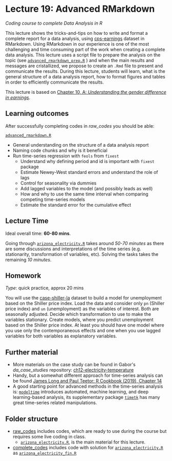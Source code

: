 # Lecture 19: Advanced RMarkdown
*Coding course to complete Data Analysis in R*

This lecture shows the tricks-and-tips on how to write and format a complete report for a data analysis, using [cps-earnings](https://gabors-data-analysis.com/datasets/#cps-earnings) dataset in RMarkdown. Using RMarkdown in our experience is one of the most challenging and time consuming part of the work when creating a complete data analysis. This lecture uses a script file to prepare the analysis on the topic (see [`advanced_rmarkdown_prep.R`](https://github.com/gabors-data-analysis/da-coding-rstats/blob/main/lecture19-advaced_rmarkdown/raw_codes/advanced_rmarkdown_prep.R) ) and when the main results and messages are cristallized, we propose to create an `.Rmd` file to present and communicate the results.
During this lecture, students will learn, what is the general structure of a data analysis report, how to format figures and tables in order to efficiently communicate the results.

This lecture is based on [Chapter 10, A: *Understanding the gender difference in earnings*](https://gabors-data-analysis.com/casestudies/#ch10a-understanding-the-gender-difference-in-earnings).

## Learning outcomes
After successfully completing codes in *raw_codes* you should be able:

[`advanced_rmarkdown.R`](https://github.com/gabors-data-analysis/da-coding-rstats/blob/main/lecture19-advaced_rmarkdown/raw_codes/advanced_rmarkdown.Rmd)
  - General understanding on the structure of a data analysis report
  - Naming code chunks and why is it beneficial
  - Run time-series regression with `feols` from `fixest`
    - Understand why defining period and id is important with `fixest` package
    - Estimate Newey-West standard errors and understand the role of lags
    - Control for seasonality via dummies
    - Add lagged variables to the model (and possibly leads as well)
    - How and why to use the same time interval when comparing competing time-series models
    - Estimate the standard error for the cumulative effect

## Lecture Time

Ideal overall time: **60-80 mins**.

Going through [`arizona_electricity.R`](https://github.com/gabors-data-analysis/da-coding-rstats/blob/main/lecture18-timeseries_regression/raw_codes/arizona_electricity.R) takes around *50-70 minutes* as there are some discussions and interpretations of the time series (e.g. stationarity, transformation of variables, etc). Solving the tasks takes the remaining *10 minutes*.


## Homework

*Type*: quick practice, approx 20 mins

You will use the [case-shiller-la](https://gabors-data-analysis.com/datasets/#case-shiller-la) dataset to build a model for unemployment based on the Shiller price index. Load the data and consider only `pn` (Shiller price index) and `un` (unemployment) as the variables of interest. Both are seasonally adjusted. Decide which transformation to use to make the variables stationary. Create models, where you predict unemployment based on the Shiller price index. At least you should have one model where you use only the contemporaneous effects and one when you use lagged variables for both variables as explanatory variables.


## Further material

  - More materials on the case study can be found in Gabor's *da_case_studies* repository: [ch12-electricity-temperature](https://github.com/gabors-data-analysis/da_case_studies/tree/master/ch12-electricity-temperature)
  - Handy, but a somewhat different approach for time-series analysis can be found [James Long and Paul Teetor: R Cookbook (2019), Chapter 14](https://rc2e.com/timeseriesanalysis)
  - A good starting point for advanced methods in the time-series analysis is: [`modeltime`](https://business-science.github.io/modeltime/) introduces automated, machine learning, and deep learning-based analysis, its supplementary package [`timetk`](https://business-science.github.io/timetk/index.html) has many great time-series related manipulations.

## Folder structure
  
  - [raw_codes](https://github.com/gabors-data-analysis/da-coding-rstats/edit/main/lecture18-timeseries_regression/raw_codes) includes codes, which are ready to use during the course but requires some live coding in class.
    - [`arizona_electricity.R`](https://github.com/gabors-data-analysis/da-coding-rstats/blob/main/lecture18-timeseries_regression/raw_codes/arizona_electricity.R), is the main material for this lecture.
  - [complete_codes](https://github.com/gabors-data-analysis/da-coding-rstats/edit/main/lecture18-timeseries_regression/complete_codes) includes code with solution for [`arizona_electricity.R`](https://github.com/gabors-data-analysis/da-coding-rstats/blob/main/lecture18-timeseries_regression/raw_codes/arizona_electricity.R) as [`arizona_electricity_fin.R`](https://github.com/gabors-data-analysis/da-coding-rstats/blob/main/lecture18-timeseries_regression/complete_codes/arizona_electricity_fin.R)

